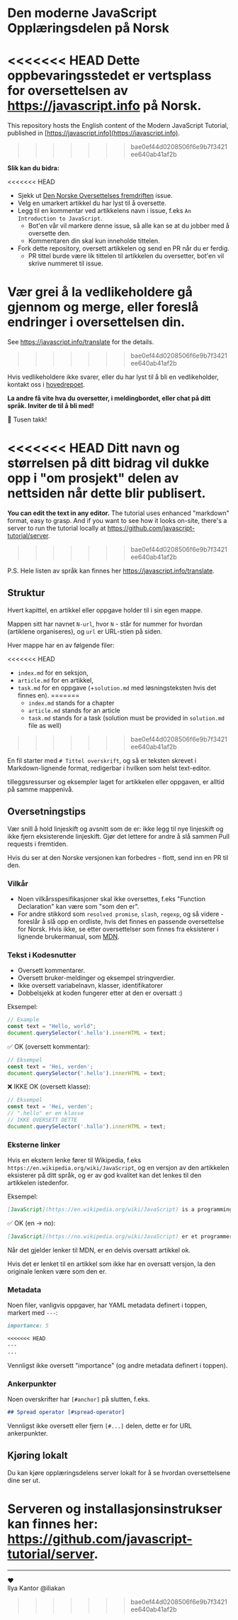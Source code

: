 # Den moderne JavaScript Opplæringsdelen på Norsk

<<<<<<< HEAD
Dette oppbevaringsstedet er vertsplass for oversettelsen av <https://javascript.info> på Norsk.
=======
This repository hosts the English content of the Modern JavaScript Tutorial, published in [https://javascript.info](https://javascript.info).
>>>>>>> bae0ef44d0208506f6e9b7f3421ee640ab41af2b


**Slik kan du bidra:**

<<<<<<< HEAD
- Sjekk ut [Den Norske Oversettelses fremdriften](https://github.com/javascript-tutorial/no.javascript.info/issues/1) issue.
- Velg en umarkert artikkel du har lyst til å oversette.
- Legg til en kommentar ved artikkelens navn i issue, f.eks `An Introduction to JavaScript`.
    - Bot'en vår vil markere denne issue, så alle kan se at du jobber med å oversette den.
    - Kommentaren din skal kun inneholde tittelen.
- Fork dette repository, oversett artikkelen og send en PR når du er ferdig.
    - PR tittel burde være lik tittelen til artikkelen du oversetter, bot'en vil skrive nummeret til issue.
    
Vær grei å la vedlikeholdere gå gjennom og merge, eller foreslå endringer i oversettelsen din.
=======
See <https://javascript.info/translate> for the details.
>>>>>>> bae0ef44d0208506f6e9b7f3421ee640ab41af2b

Hvis vedlikeholdere ikke svarer, eller du har lyst til å bli en vedlikeholder, kontakt oss i [hovedrepoet](https://github.com/javascript-tutorial/en.javascript.info/issues/new).

**La andre få vite hva du oversetter, i meldingbordet, eller chat på ditt språk. Inviter de til å bli med!**

🎉 Tusen takk!

<<<<<<< HEAD
Ditt navn og størrelsen på ditt bidrag vil dukke opp i "om prosjekt" delen av nettsiden når dette blir publisert.
=======
**You can edit the text in any editor.** The tutorial uses enhanced "markdown" format, easy to grasp. And if you want to see how it looks on-site, there's a server to run the tutorial locally at <https://github.com/javascript-tutorial/server>.
>>>>>>> bae0ef44d0208506f6e9b7f3421ee640ab41af2b

P.S. Hele listen av språk kan finnes her <https://javascript.info/translate>.

## Struktur

Hvert kapittel, en artikkel eller oppgave holder til i sin egen mappe.

Mappen sitt har navnet `N-url`, hvor `N` - står for nummer for hvordan (artiklene organiseres), og `url` er URL-stien på siden.

Hver mappe har en av følgende filer:

<<<<<<< HEAD
- `index.md` for en seksjon,
- `article.md` for en artikkel,
- `task.md` for en oppgave (+`solution.md` med løsningsteksten hvis det finnes en).
=======
  - `index.md` stands for a chapter
  - `article.md` stands for an article
  - `task.md` stands for a task (solution must be provided in `solution.md` file as well)
>>>>>>> bae0ef44d0208506f6e9b7f3421ee640ab41af2b

En fil starter med `# Tittel overskrift`, og så er teksten skrevet i Markdown-lignende format, redigerbar i hvilken som helst text-editor.

tilleggsressurser og eksempler laget for artikkelen eller oppgaven, er alltid på samme mappenivå.

## Oversetningstips

Vær snill å hold linjeskift og avsnitt som de er: ikke legg til nye linjeskift og ikke fjern eksisterende linjeskift. Gjør det lettere for andre å slå sammen Pull requests i fremtiden.

Hvis du ser at den Norske versjonen kan forbedres - flott, send inn en PR til den.

### Vilkår

- Noen vilkårsspesifikasjoner skal ikke oversettes, f.eks "Function Declaration" kan være som "som den er".
- For andre stikkord som `resolved promise`, `slash`, `regexp`, og så videre - foreslår å slå opp en ordliste, hvis det finnes en passende oversettelse for Norsk. Hvis ikke, se etter oversettelser som finnes fra eksisterer i lignende brukermanual, som [MDN](https://developer.mozilla.org/en-US/).

### Tekst i Kodesnutter

- Oversett kommentarer.
- Oversett bruker-meldinger og eksempel stringverdier.
- Ikke oversett variabelnavn, klasser, identifikatorer
- Dobbelsjekk at koden fungerer etter at den er oversatt :)

Eksempel:

```js
// Example
const text = "Hello, world";
document.querySelector('.hello').innerHTML = text;
```

✅ OK (oversett kommentar):

```js
// Eksempel
const text = 'Hei, verden';
document.querySelector('.hello').innerHTML = text;
```

❌ IKKE OK (oversett klasse):

```js
// Eksempel
const text = 'Hei, verden';
// ".hello" er en klasse
// IKKE OVERSETT DETTE
document.querySelector('.hallo').innerHTML = text;
```

### Eksterne linker

Hvis en ekstern lenke fører til Wikipedia, f.eks `https://en.wikipedia.org/wiki/JavaScript`, og en versjon av den artikkelen eksisterer på ditt språk, og er av god kvalitet kan det lenkes til den artikkelen istedenfor.

Eksempel:

```md
[JavaScript](https://en.wikipedia.org/wiki/JavaScript) is a programming language.
```

✅ OK (en -> no):

```md
[JavaScript](https://no.wikipedia.org/wiki/JavaScript) er et programmeringsspråk.
```

Når det gjelder lenker til MDN, er en delvis oversatt artikkel ok.

Hvis det er lenket til en artikkel som ikke har en oversatt versjon, la den originale lenken være som den er.

### Metadata

Noen filer, vanligvis oppgaver, har YAML metadata definert i toppen, markert med `---`:

```md
importance: 5

<<<<<<< HEAD
---
...
```

Vennligst ikke oversett "importance" (og andre metadata definert i toppen).

### Ankerpunkter

Noen overskrifter har `[#anchor]` på slutten, f.eks.

```md
## Spread operator [#spread-operator]
```

Vennligst ikke oversett eller fjern `[#...]` delen, dette er for URL ankerpunkter.

## Kjøring lokalt

Du kan kjøre opplæringsdelens server lokalt for å se hvordan oversettelsene dine ser ut.

Serveren og installasjonsinstrukser kan finnes her: <https://github.com/javascript-tutorial/server>. 
=======
---  
♥  
Ilya Kantor @iliakan
>>>>>>> bae0ef44d0208506f6e9b7f3421ee640ab41af2b
